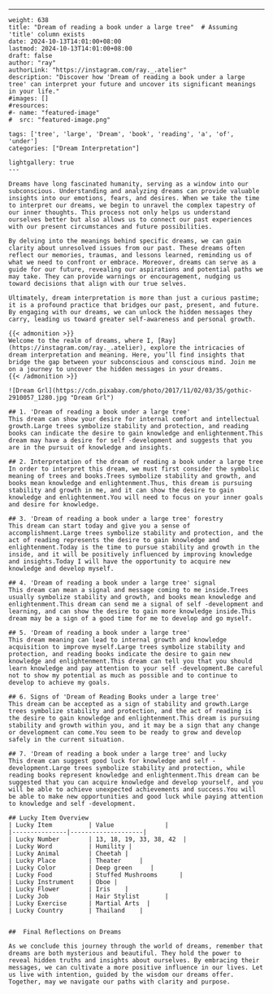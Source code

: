 ---
    weight: 638
    title: "Dream of reading a book under a large tree"  # Assuming 'title' column exists
    date: 2024-10-13T14:01:00+08:00
    lastmod: 2024-10-13T14:01:00+08:00
    draft: false
    author: "ray"
    authorLink: "https://instagram.com/ray._.atelier"
    description: "Discover how 'Dream of reading a book under a large tree' can interpret your future and uncover its significant meanings in your life."
    #images: []
    #resources:
    #- name: "featured-image"
    #  src: "featured-image.png"
    
    tags: ['tree', 'large', 'Dream', 'book', 'reading', 'a', 'of', 'under']
    categories: ["Dream Interpretation"]
    
    lightgallery: true
    ---
    
    Dreams have long fascinated humanity, serving as a window into our subconscious. Understanding and analyzing dreams can provide valuable insights into our emotions, fears, and desires. When we take the time to interpret our dreams, we begin to unravel the complex tapestry of our inner thoughts. This process not only helps us understand ourselves better but also allows us to connect our past experiences with our present circumstances and future possibilities.
    
    By delving into the meanings behind specific dreams, we can gain clarity about unresolved issues from our past. These dreams often reflect our memories, traumas, and lessons learned, reminding us of what we need to confront or embrace. Moreover, dreams can serve as a guide for our future, revealing our aspirations and potential paths we may take. They can provide warnings or encouragement, nudging us toward decisions that align with our true selves.
    
    Ultimately, dream interpretation is more than just a curious pastime; it is a profound practice that bridges our past, present, and future. By engaging with our dreams, we can unlock the hidden messages they carry, leading us toward greater self-awareness and personal growth.
    
    {{< admonition >}}
    Welcome to the realm of dreams, where I, [Ray](https://instagram.com/ray._.atelier), explore the intricacies of dream interpretation and meaning. Here, you’ll find insights that bridge the gap between your subconscious and conscious mind. Join me on a journey to uncover the hidden messages in your dreams.
    {{< /admonition >}}
    
    ![Dream Grl](https://cdn.pixabay.com/photo/2017/11/02/03/35/gothic-2910057_1280.jpg "Dream Grl")
    
    ## 1. 'Dream of reading a book under a large tree'
    This dream can show your desire for internal comfort and intellectual growth.Large trees symbolize stability and protection, and reading books can indicate the desire to gain knowledge and enlightenment.This dream may have a desire for self -development and suggests that you are in the pursuit of knowledge and insights.
    
    ## 2. Interpretation of the dream of reading a book under a large tree
    In order to interpret this dream, we must first consider the symbolic meaning of trees and books.Trees symbolize stability and growth, and books mean knowledge and enlightenment.Thus, this dream is pursuing stability and growth in me, and it can show the desire to gain knowledge and enlightenment.You will need to focus on your inner goals and desire for knowledge.
    
    ## 3. 'Dream of reading a book under a large tree' forestry
    This dream can start today and give you a sense of accomplishment.Large trees symbolize stability and protection, and the act of reading represents the desire to gain knowledge and enlightenment.Today is the time to pursue stability and growth in the inside, and it will be positively influenced by improving knowledge and insights.Today I will have the opportunity to acquire new knowledge and develop myself.
    
    ## 4. 'Dream of reading a book under a large tree' signal
    This dream can mean a signal and message coming to me inside.Trees usually symbolize stability and growth, and books mean knowledge and enlightenment.This dream can send me a signal of self -development and learning, and can show the desire to gain more knowledge inside.This dream may be a sign of a good time for me to develop and go myself.
    
    ## 5. 'Dream of reading a book under a large tree'
    This dream meaning can lead to internal growth and knowledge acquisition to improve myself.Large trees symbolize stability and protection, and reading books indicate the desire to gain new knowledge and enlightenment.This dream can tell you that you should learn knowledge and pay attention to your self -development.Be careful not to show my potential as much as possible and to continue to develop to achieve my goals.
    
    ## 6. Signs of 'Dream of Reading Books under a large tree'
    This dream can be accepted as a sign of stability and growth.Large trees symbolize stability and protection, and the act of reading is the desire to gain knowledge and enlightenment.This dream is pursuing stability and growth within you, and it may be a sign that any change or development can come.You seem to be ready to grow and develop safely in the current situation.
    
    ## 7. 'Dream of reading a book under a large tree' and lucky
    This dream can suggest good luck for knowledge and self -development.Large trees symbolize stability and protection, while reading books represent knowledge and enlightenment.This dream can be suggested that you can acquire knowledge and develop yourself, and you will be able to achieve unexpected achievements and success.You will be able to make new opportunities and good luck while paying attention to knowledge and self -development.
    
    ## Lucky Item Overview
    | Lucky Item          | Value              |
    |---------------|--------------------|
    | Lucky Number        | 13, 18, 19, 33, 38, 42  |
    | Lucky Word          | Humility |
    | Lucky Animal        | Cheetah |
    | Lucky Place         | Theater     |
    | Lucky Color         | Deep green     |
    | Lucky Food          | Stuffed Mushrooms      |
    | Lucky Instrument    | Oboe |
    | Lucky Flower        | Iris    |
    | Lucky Job           | Hair Stylist       |
    | Lucky Exercise      | Martial Arts  |
    | Lucky Country       | Thailand    |
    
    
    ##  Final Reflections on Dreams
    
    As we conclude this journey through the world of dreams, remember that dreams are both mysterious and beautiful. They hold the power to reveal hidden truths and insights about ourselves. By embracing their messages, we can cultivate a more positive influence in our lives. Let us live with intention, guided by the wisdom our dreams offer. Together, may we navigate our paths with clarity and purpose.
    